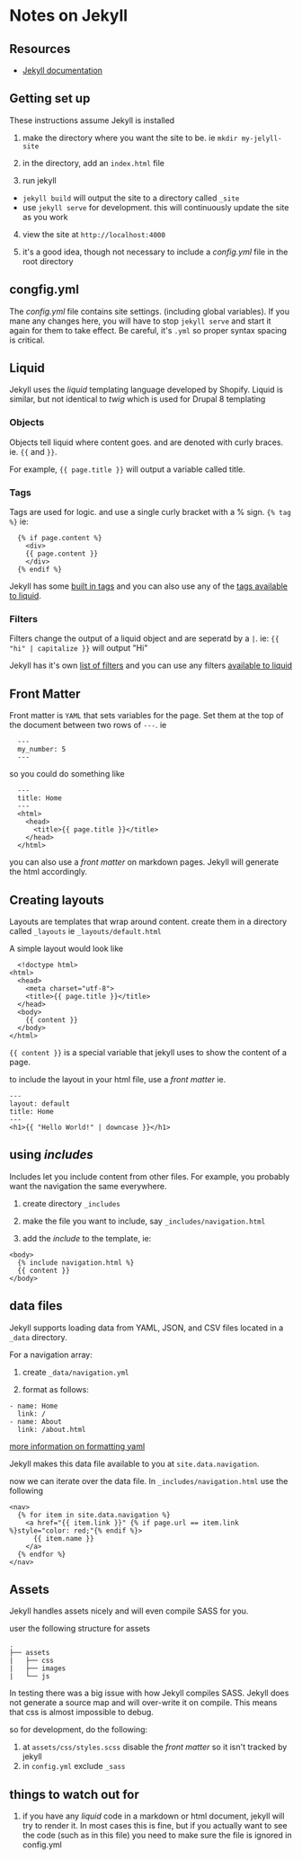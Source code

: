 # Notes on Jekyll


## Resources

- [Jekyll documentation](https://jekyllrb.com/docs/)

## Getting set up

These instructions assume Jekyll is installed

1. make the directory where you want the site to be. ie `mkdir my-jelyll-site`

2. in the directory, add an `index.html` file

3. run jekyll   
  - `jekyll build` will output the site to a directory called `_site`
  - use `jekyll serve` for development. this will continuously update the site as you work
  
4. view the site at `http://localhost:4000`

5. it's a good idea, though not necessary to include a *config.yml* file in the root directory

## congfig.yml

The *config.yml* file contains site settings. (including global variables). If you mane any changes here, you will have to stop `jekyll serve` and start it again for them to take effect. Be careful, it's `.yml` so proper syntax spacing is critical.

## Liquid

Jekyll uses the *liquid* templating language developed by Shopify. Liquid is similar, but not identical to *twig* which is used for Drupal 8 templating

### Objects

Objects tell liquid where content goes. and are denoted with curly braces. ie. `{{` and `}}`.

For example, `{{ page.title }}` will output a variable called title.

### Tags

Tags are used for logic. and use a single curly bracket with a % sign. `{% tag %}` ie:

```
  {% if page.content %}
    <div>
    {{ page.content }}
    </div>
  {% endif %}

```

Jekyll has some [built in tags](https://jekyllrb.com/docs/liquid/tags/) and you can also use any of the [tags available to liquid](https://shopify.github.io/liquid/tags/control-flow/).

### Filters
Filters change the output of a liquid object and are seperatd by a `|`. ie:
`{{ "hi" | capitalize }}` will output "Hi"

Jekyll has it's own [list of filters](https://jekyllrb.com/docs/liquid/filters/) and you can use any filters [available to liquid](https://shopify.github.io/liquid/filters/abs/)

## Front Matter
Front matter is `YAML` that sets variables for the page. Set them at the top of the document between two rows of `---`. ie
```
  ---
  my_number: 5
  ---
```
so you could do something like

```
  ---
  title: Home
  ---
  <html>
    <head>
      <title>{{ page.title }}</title>
    </head>
  </html>
```
you can also use a *front matter* on markdown pages. Jekyll will generate the html accordingly.

## Creating layouts
Layouts are templates that wrap around content. create them in a directory called `_layouts` ie `_layouts/default.html`

A simple layout would look like 

```
  <!doctype html>
<html>
  <head>
    <meta charset="utf-8">
    <title>{{ page.title }}</title>
  </head>
  <body>
    {{ content }}
  </body>
</html>
```

`{{ content }}` is a special variable that jekyll uses to show the content of a page.

to include the layout in your html file, use a *front matter* ie. 

```
---
layout: default
title: Home
---
<h1>{{ "Hello World!" | downcase }}</h1>
```

## using *includes*
Includes let you include content from other files. For example, you probably want the navigation the same everywhere.

1. create directory `_includes`

2. make the file you want to include, say `_includes/navigation.html`

3. add the *include* to the template, ie:    
  ```
  <body>
    {% include navigation.html %}
    {{ content }}
  </body>
  ```
## data files

Jekyll supports loading data from YAML, JSON, and CSV files located in a `_data` directory.

For a navigation array:

1. create `_data/navigation.yml`

2. format as follows:
```
- name: Home
  link: /
- name: About
  link: /about.html
```
[more information on formatting yaml](https://docs.ansible.com/ansible/latest/reference_appendices/YAMLSyntax.html)

Jekyll makes this data file available to you at `site.data.navigation`. 

now we can iterate over the data file. In `_includes/navigation.html` use the following

```
<nav>
  {% for item in site.data.navigation %}
    <a href="{{ item.link }}" {% if page.url == item.link %}style="color: red;"{% endif %}>
      {{ item.name }}
    </a>
  {% endfor %}
</nav>
``` 

## Assets
Jekyll handles assets nicely and will even compile SASS for you. 

user the following structure for assets

```
.
├── assets
|   ├── css
|   ├── images
|   └── js
```


In testing there was a big issue with how Jekyll compiles SASS. Jekyll does not generate a source map and will over-write it on compile. This means that css is almost impossible to debug. 

so for development, do the following:

1. at `assets/css/styles.scss` disable the *front matter* so it isn't tracked by jekyll
2. in `config.yml` exclude `_sass`




## things to watch out for 

1. if you have any *liquid* code in a markdown or html document, jekyll will try to render it. In most cases this is fine, but if you actually want to see the code (such as in this file) you need to make sure the file is ignored in config.yml

